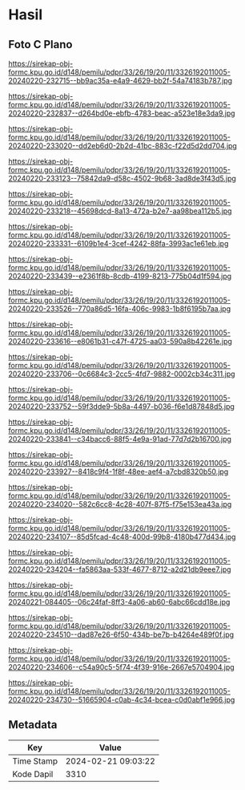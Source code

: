 # Hasil

## Foto C Plano

https://sirekap-obj-formc.kpu.go.id/d148/pemilu/pdpr/33/26/19/20/11/3326192011005-20240220-232715--bb9ac35a-e4a9-4629-bb2f-54a74183b787.jpg

https://sirekap-obj-formc.kpu.go.id/d148/pemilu/pdpr/33/26/19/20/11/3326192011005-20240220-232837--d264bd0e-ebfb-4783-beac-a523e18e3da9.jpg

https://sirekap-obj-formc.kpu.go.id/d148/pemilu/pdpr/33/26/19/20/11/3326192011005-20240220-233020--dd2eb6d0-2b2d-41bc-883c-f22d5d2dd704.jpg

https://sirekap-obj-formc.kpu.go.id/d148/pemilu/pdpr/33/26/19/20/11/3326192011005-20240220-233123--75842da9-d58c-4502-9b68-3ad8de3f43d5.jpg

https://sirekap-obj-formc.kpu.go.id/d148/pemilu/pdpr/33/26/19/20/11/3326192011005-20240220-233218--45698dcd-8a13-472a-b2e7-aa98bea112b5.jpg

https://sirekap-obj-formc.kpu.go.id/d148/pemilu/pdpr/33/26/19/20/11/3326192011005-20240220-233331--6109b1e4-3cef-4242-88fa-3993ac1e61eb.jpg

https://sirekap-obj-formc.kpu.go.id/d148/pemilu/pdpr/33/26/19/20/11/3326192011005-20240220-233439--e2361f8b-8cdb-4199-8213-775b04d1f594.jpg

https://sirekap-obj-formc.kpu.go.id/d148/pemilu/pdpr/33/26/19/20/11/3326192011005-20240220-233526--770a86d5-16fa-406c-9983-1b8f6195b7aa.jpg

https://sirekap-obj-formc.kpu.go.id/d148/pemilu/pdpr/33/26/19/20/11/3326192011005-20240220-233616--e8061b31-c47f-4725-aa03-590a8b42261e.jpg

https://sirekap-obj-formc.kpu.go.id/d148/pemilu/pdpr/33/26/19/20/11/3326192011005-20240220-233706--0c6684c3-2cc5-4fd7-9882-0002cb34c311.jpg

https://sirekap-obj-formc.kpu.go.id/d148/pemilu/pdpr/33/26/19/20/11/3326192011005-20240220-233752--59f3dde9-5b8a-4497-b036-f6e1d87848d5.jpg

https://sirekap-obj-formc.kpu.go.id/d148/pemilu/pdpr/33/26/19/20/11/3326192011005-20240220-233841--c34bacc6-88f5-4e9a-91ad-77d7d2b16700.jpg

https://sirekap-obj-formc.kpu.go.id/d148/pemilu/pdpr/33/26/19/20/11/3326192011005-20240220-233927--8418c9f4-1f8f-48ee-aef4-a7cbd8320b50.jpg

https://sirekap-obj-formc.kpu.go.id/d148/pemilu/pdpr/33/26/19/20/11/3326192011005-20240220-234020--582c6cc8-4c28-407f-87f5-f75e153ea43a.jpg

https://sirekap-obj-formc.kpu.go.id/d148/pemilu/pdpr/33/26/19/20/11/3326192011005-20240220-234107--85d5fcad-4c48-400d-99b8-4180b477d434.jpg

https://sirekap-obj-formc.kpu.go.id/d148/pemilu/pdpr/33/26/19/20/11/3326192011005-20240220-234204--fa5863aa-533f-4677-8712-a2d21db9eee7.jpg

https://sirekap-obj-formc.kpu.go.id/d148/pemilu/pdpr/33/26/19/20/11/3326192011005-20240221-084405--06c24faf-8ff3-4a06-ab60-6abc66cdd18e.jpg

https://sirekap-obj-formc.kpu.go.id/d148/pemilu/pdpr/33/26/19/20/11/3326192011005-20240220-234510--dad87e26-6f50-434b-be7b-b4264e489f0f.jpg

https://sirekap-obj-formc.kpu.go.id/d148/pemilu/pdpr/33/26/19/20/11/3326192011005-20240220-234606--c54a90c5-5f74-4f39-916e-2667e5704904.jpg

https://sirekap-obj-formc.kpu.go.id/d148/pemilu/pdpr/33/26/19/20/11/3326192011005-20240220-234730--51665904-c0ab-4c34-bcea-c0d0abf1e966.jpg


## Metadata

| Key        | Value               |
| ---------- | ------------------- |
| Time Stamp | 2024-02-21 09:03:22 |
| Kode Dapil | 3310                |



